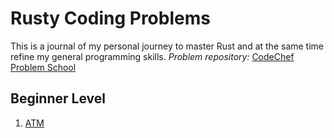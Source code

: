 # Rusty Coding Problems

This is a journal of my personal journey to master Rust and at the same time refine my general programming skills. 
*Problem repository:* [CodeChef Problem School](https://www.codechef.com/problems/school)

## Beginner Level

1. [ATM]()